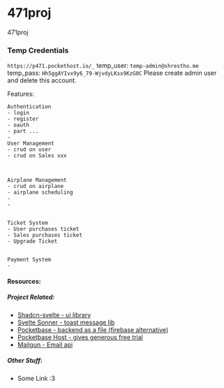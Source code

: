 # 471proj
471proj

### Temp Credentials
`https://p471.pockethost.io/_`
temp_user: `temp-admin@shrestho.me`
temp_pass: `Hh5ggAYIvx9y6_79-WjvdyLKsx9KzG0C`
Please create admin user and delete this account.

Features:

```
Authentication
- login
- register
- oauth
- part ...
- 
User Management
- crud on user
- crud on Sales xxx

 

Airplane Management
- crud on airplane
- airplane scheduling
- 
- 


Ticket System
- User purchases ticket
- Sales purchases ticket
- Upgrade Ticket


Payment System
- 
```




#### Resources:
##### Project Related:
- [Shadcn-svelte - ui library](!https://www.shadcn-svelte.com/)
- [Svelte Sonner - toast message lib](!https://svelte-sonner.vercel.app/) 
- [Pocketbase - backend as a file (firebase alternative)](!https://pocketbase.io/)
- [Pocketbase Host - gives generous free trial](!https://pockethost.io/docs/overview/introduction/)
- [Mailgun - Email api](https://www.mailgun.com/)
##### Other Stuff:
- Some Link :3
